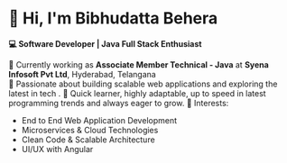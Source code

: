 # 👋 Hi, I'm Bibhudatta Behera

**💻 Software Developer | Java Full Stack Enthusiast**

🔭 Currently working as **Associate Member Technical - Java** at **Syena Infosoft Pvt Ltd**, Hyderabad, Telangana  
🌱 Passionate about building scalable web applications and exploring the latest in tech  .
🚀 Quick learner, highly adaptable, up to speed in latest programming trends and always eager to grow.
🧠 Interests:  
- End to End Web Application Development  
- Microservices & Cloud Technologies  
- Clean Code & Scalable Architecture  
- UI/UX with Angular  
